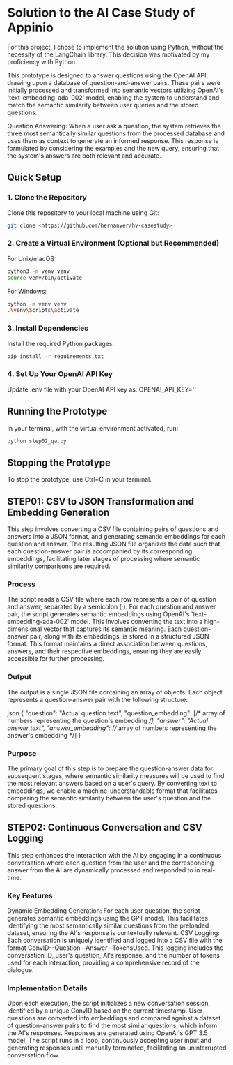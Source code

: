 
# Solution to the AI Case Study of Appinio

For this project, I chose to implement the solution using Python, without the necessity of the LangChain library. This decision was motivated by my proficiency with Python.

This prototype is designed to answer questions using the OpenAI API, drawing upon a database of question-and-answer pairs. These pairs were initially processed and transformed into semantic vectors utilizing OpenAI's 'text-embedding-ada-002' model, enabling the system to understand and match the semantic similarity between user queries and the stored questions.

Question Answering: When a user ask a question, the system retrieves the three most semantically similar questions from the processed database and uses them as context to generate an informed response. This response is formulated by considering the examples and the new query, ensuring that the system's answers are both relevant and accurate.

## Quick Setup

### 1. Clone the Repository

Clone this repository to your local machine using Git:

```sh
git clone <https://github.com/hernanver/hv-casestudy>
```
### 2. Create a Virtual Environment (Optional but Recommended)
For Unix/macOS:

```sh
python3 -m venv venv
source venv/bin/activate
```
For Windows:

```sh
python -m venv venv
.\venv\Scripts\activate
```

### 3. Install Dependencies
Install the required Python packages:

```sh
pip install -r requirements.txt
```

### 4. Set Up Your OpenAI API Key

Update .env file with your OpenAI API key as:
OPENAI_API_KEY=''

## Running the Prototype

In your terminal, with the virtual environment activated, run:

```sh
python step02_qa.py
```

## Stopping the Prototype

To stop the prototype, use Ctrl+C in your terminal.



## STEP01: CSV to JSON Transformation and Embedding Generation

This step involves converting a CSV file containing pairs of questions and answers into a JSON format, and generating semantic embeddings for each question and answer. The resulting JSON file organizes the data such that each question-answer pair is accompanied by its corresponding embeddings, facilitating later stages of processing where semantic similarity comparisons are required.

### Process

The script reads a CSV file where each row represents a pair of question and answer, separated by a semicolon (;).
For each question and answer pair, the script generates semantic embeddings using OpenAI's 'text-embedding-ada-002' model. This involves converting the text into a high-dimensional vector that captures its semantic meaning.
Each question-answer pair, along with its embeddings, is stored in a structured JSON format. This format maintains a direct association between questions, answers, and their respective embeddings, ensuring they are easily accessible for further processing.

### Output

The output is a single JSON file containing an array of objects. Each object represents a question-answer pair with the following structure:

json
{
  "question": "Actual question text",
  "question_embedding": [/* array of numbers representing the question's embedding */],
  "answer": "Actual answer text",
  "answer_embedding": [/* array of numbers representing the answer's embedding */]
}

### Purpose

The primary goal of this step is to prepare the question-answer data for subsequent stages, where semantic similarity measures will be used to find the most relevant answers based on a user's query. By converting text to embeddings, we enable a machine-understandable format that facilitates comparing the semantic similarity between the user's question and the stored questions.


## STEP02: Continuous Conversation and CSV Logging

This step enhances the interaction with the AI by engaging in a continuous conversation where each question from the user and the corresponding answer from the AI are dynamically processed and responded to in real-time. 

### Key Features

Dynamic Embedding Generation: For each user question, the script generates semantic embeddings using the GPT model. This facilitates identifying the most semantically similar questions from the preloaded dataset, ensuring the AI's response is contextually relevant.
CSV Logging: Each conversation is uniquely identified and logged into a CSV file with the format ConvID--Question--Answer--TokensUsed. This logging includes the conversation ID, user's question, AI's response, and the number of tokens used for each interaction, providing a comprehensive record of the dialogue.

### Implementation Details

Upon each execution, the script initializes a new conversation session, identified by a unique ConvID based on the current timestamp.
User questions are converted into embeddings and compared against a dataset of question-answer pairs to find the most similar questions, which inform the AI's responses.
Responses are generated using OpenAI's GPT 3.5 model.
The script runs in a loop, continuously accepting user input and generating responses until manually terminated, facilitating an uninterrupted conversation flow.


